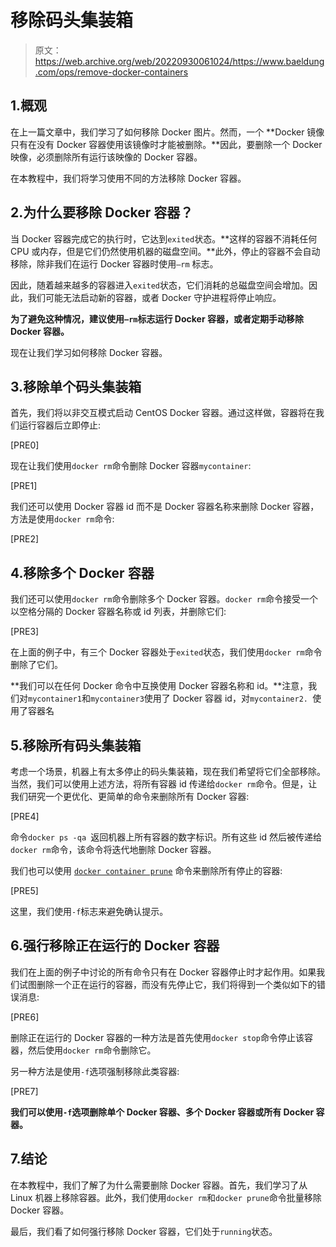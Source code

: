 # 移除码头集装箱

> 原文：<https://web.archive.org/web/20220930061024/https://www.baeldung.com/ops/remove-docker-containers>

## 1.概观

在上一篇文章中，我们学习了如何移除 Docker 图片。然而，一个 **Docker 镜像只有在没有 Docker 容器使用该镜像时才能被删除。**因此，要删除一个 Docker 映像，必须删除所有运行该映像的 Docker 容器。

在本教程中，我们将学习使用不同的方法移除 Docker 容器。

## 2.为什么要移除 Docker 容器？

当 Docker 容器完成它的执行时，它达到`exited`状态。**这样的容器不消耗任何 CPU 或内存，但是它们仍然使用机器的磁盘空间。**此外，停止的容器不会自动移除，除非我们在运行 Docker 容器时使用`–rm` 标志。

因此，随着越来越多的容器进入`exited`状态，它们消耗的总磁盘空间会增加。因此，我们可能无法启动新的容器，或者 Docker 守护进程将停止响应。

**为了避免这种情况，建议使用`–rm`标志运行 Docker 容器，或者定期手动移除 Docker 容器。**

现在让我们学习如何移除 Docker 容器。

## 3.移除单个码头集装箱

首先，我们将以非交互模式启动 CentOS Docker 容器。通过这样做，容器将在我们运行容器后立即停止:

[PRE0]

现在让我们使用`docker rm`命令删除 Docker 容器`mycontainer`:

[PRE1]

我们还可以使用 Docker 容器 id 而不是 Docker 容器名称来删除 Docker 容器，方法是使用`docker rm`命令:

[PRE2]

## 4.移除多个 Docker 容器

我们还可以使用`docker rm`命令删除多个 Docker 容器。`docker rm`命令接受一个以空格分隔的 Docker 容器名称或 id 列表，并删除它们:

[PRE3]

在上面的例子中，有三个 Docker 容器处于`exited`状态，我们使用`docker rm`命令删除了它们。

**我们可以在任何 Docker 命令中互换使用 Docker 容器名称和 id。**注意，我们对`mycontainer1`和`mycontainer3`使用了 Docker 容器 id，对`mycontainer2. `使用了容器名

## 5.移除所有码头集装箱

考虑一个场景，机器上有太多停止的码头集装箱，现在我们希望将它们全部移除。当然，我们可以使用上述方法，将所有容器 id 传递给`docker rm`命令。但是，让我们研究一个更优化、更简单的命令来删除所有 Docker 容器:

[PRE4]

命令`docker ps -qa `返回机器上所有容器的数字标识。所有这些 id 然后被传递给`docker rm`命令，该命令将迭代地删除 Docker 容器。

我们也可以使用 [`docker container prune`](https://web.archive.org/web/20220614151341/https://docs.docker.com/engine/reference/commandline/container_prune/) 命令来删除所有停止的容器:

[PRE5]

这里，我们使用`-f`标志来避免确认提示。

## 6.强行移除正在运行的 Docker 容器

我们在上面的例子中讨论的所有命令只有在 Docker 容器停止时才起作用。如果我们试图删除一个正在运行的容器，而没有先停止它，我们将得到一个类似如下的错误消息:

[PRE6]

删除正在运行的 Docker 容器的一种方法是首先使用`docker stop`命令停止该容器，然后使用`docker rm`命令删除它。

另一种方法是使用`-f`选项强制移除此类容器:

[PRE7]

**我们可以使用`-f`选项删除单个 Docker 容器、多个 Docker 容器或所有 Docker 容器。**

## 7.结论

在本教程中，我们了解了为什么需要删除 Docker 容器。首先，我们学习了从 Linux 机器上移除容器。此外，我们使用`docker rm`和`docker prune`命令批量移除 Docker 容器。

最后，我们看了如何强行移除 Docker 容器，它们处于`running`状态。